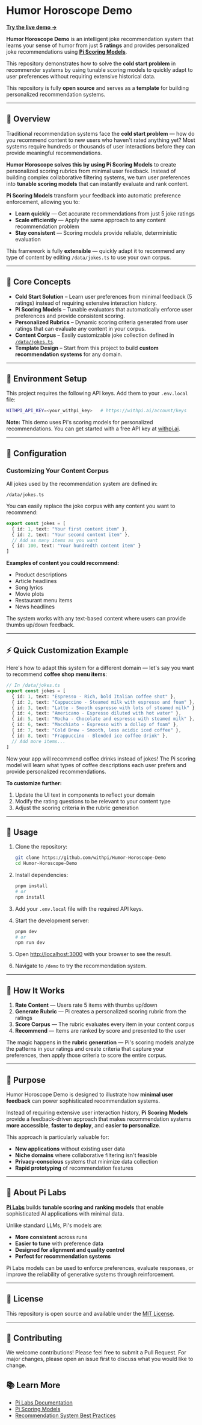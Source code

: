 # Humor Horoscope Demo

**[Try the live demo →](https://vercel.com/pi-copilot/v0-joke-box-app)**

**Humor Horoscope Demo** is an intelligent joke recommendation system that learns your sense of humor from just **5 ratings** and provides personalized joke recommendations using **[Pi Scoring Models](https://code.withpi.ai/score/writing_rubrics)**.

This repository demonstrates how to solve the **cold start problem** in recommender systems by using tunable scoring models to quickly adapt to user preferences without requiring extensive historical data.

This repository is fully **open source** and serves as a **template** for building personalized recommendation systems.

---

## 🚀 Overview

Traditional recommendation systems face the **cold start problem** — how do you recommend content to new users who haven't rated anything yet? Most systems require hundreds or thousands of user interactions before they can provide meaningful recommendations.

**Humor Horoscope solves this by using Pi Scoring Models** to create personalized scoring rubrics from minimal user feedback. Instead of building complex collaborative filtering systems, we turn user preferences into **tunable scoring models** that can instantly evaluate and rank content.

**Pi Scoring Models** transform your feedback into automatic preference enforcement, allowing you to:
* **Learn quickly** — Get accurate recommendations from just 5 joke ratings
* **Scale efficiently** — Apply the same approach to any content recommendation problem
* **Stay consistent** — Scoring models provide reliable, deterministic evaluation

This framework is fully **extensible** — quickly adapt it to recommend any type of content by editing `/data/jokes.ts` to use your own corpus.

---

## 🧠 Core Concepts

* **Cold Start Solution** – Learn user preferences from minimal feedback (5 ratings) instead of requiring extensive interaction history.
* **Pi Scoring Models** – Tunable evaluators that automatically enforce user preferences and provide consistent scoring.
* **Personalized Rubrics** – Dynamic scoring criteria generated from user ratings that can evaluate any content in your corpus.
* **Content Corpus** – Easily customizable joke collection defined in [`/data/jokes.ts`](./data/jokes.ts).
* **Template Design** – Start from this project to build **custom recommendation systems** for any domain.

---

## 🔑 Environment Setup

This project requires the following API keys. Add them to your `.env.local` file:

```bash
WITHPI_API_KEY=<your_withpi_key>   # https://withpi.ai/account/keys
```

**Note:** This demo uses Pi's scoring models for personalized recommendations. You can get started with a free API key at [withpi.ai](https://withpi.ai).

---

## 🧩 Configuration

### Customizing Your Content Corpus

All jokes used by the recommendation system are defined in:

```
/data/jokes.ts
```

You can easily replace the joke corpus with any content you want to recommend:

```typescript
export const jokes = [
  { id: 1, text: "Your first content item" },
  { id: 2, text: "Your second content item" },
  // Add as many items as you want
  { id: 100, text: "Your hundredth content item" }
]
```

**Examples of content you could recommend:**
* Product descriptions
* Article headlines  
* Song lyrics
* Movie plots
* Restaurant menu items
* News headlines

The system works with any text-based content where users can provide thumbs up/down feedback.

---

## ⚡ Quick Customization Example

Here's how to adapt this system for a different domain — let's say you want to recommend **coffee shop menu items**:

```typescript
// In /data/jokes.ts
export const jokes = [
  { id: 1, text: "Espresso - Rich, bold Italian coffee shot" },
  { id: 2, text: "Cappuccino - Steamed milk with espresso and foam" },
  { id: 3, text: "Latte - Smooth espresso with lots of steamed milk" },
  { id: 4, text: "Americano - Espresso diluted with hot water" },
  { id: 5, text: "Mocha - Chocolate and espresso with steamed milk" },
  { id: 6, text: "Macchiato - Espresso with a dollop of foam" },
  { id: 7, text: "Cold Brew - Smooth, less acidic iced coffee" },
  { id: 8, text: "Frappuccino - Blended ice coffee drink" },
  // Add more items...
]
```

Now your app will recommend coffee drinks instead of jokes! The Pi scoring model will learn what types of coffee descriptions each user prefers and provide personalized recommendations.

**To customize further:**
1. Update the UI text in components to reflect your domain
2. Modify the rating questions to be relevant to your content type
3. Adjust the scoring criteria in the rubric generation

---

## 🧪 Usage

1. Clone the repository:

   ```bash
   git clone https://github.com/withpi/Humor-Horoscope-Demo
   cd Humor-Horoscope-Demo
   ```

2. Install dependencies:

   ```bash
   pnpm install
   # or
   npm install
   ```

3. Add your `.env.local` file with the required API keys.

4. Start the development server:

   ```bash
   pnpm dev
   # or
   npm run dev
   ```

5. Open [http://localhost:3000](http://localhost:3000) with your browser to see the result.

6. Navigate to `/demo` to try the recommendation system.

---

## 🎯 How It Works

1. **Rate Content** — Users rate 5 items with thumbs up/down
2. **Generate Rubric** — Pi creates a personalized scoring rubric from the ratings
3. **Score Corpus** — The rubric evaluates every item in your content corpus
4. **Recommend** — Items are ranked by score and presented to the user

The magic happens in the **rubric generation** — Pi's scoring models analyze the patterns in your ratings and create criteria that capture your preferences, then apply those criteria to score the entire corpus.

---

## 🧭 Purpose

Humor Horoscope Demo is designed to illustrate how **minimal user feedback** can power sophisticated recommendation systems.

Instead of requiring extensive user interaction history, **Pi Scoring Models** provide a feedback-driven approach that makes recommendation systems **more accessible**, **faster to deploy**, and **easier to personalize**.

This approach is particularly valuable for:
* **New applications** without existing user data
* **Niche domains** where collaborative filtering isn't feasible  
* **Privacy-conscious** systems that minimize data collection
* **Rapid prototyping** of recommendation features

---

## 🧩 About Pi Labs

[**Pi Labs**](https://withpi.ai) builds **tunable scoring and ranking models** that enable sophisticated AI applications with minimal data.

Unlike standard LLMs, Pi's models are:

* **More consistent** across runs
* **Easier to tune** with preference data
* **Designed for alignment and quality control**
* **Perfect for recommendation systems**

Pi Labs models can be used to enforce preferences, evaluate responses, or improve the reliability of generative systems through reinforcement.

---

## 📄 License

This repository is open source and available under the [MIT License](./LICENSE).

---

## 🤝 Contributing

We welcome contributions! Please feel free to submit a Pull Request. For major changes, please open an issue first to discuss what you would like to change.

## 📚 Learn More

- [Pi Labs Documentation](https://code.withpi.ai/)
- [Pi Scoring Models](https://code.withpi.ai/score/writing_rubrics)
- [Recommendation System Best Practices](https://withpi.ai/blog)